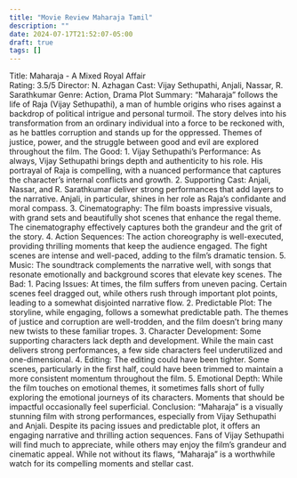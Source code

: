 ```yaml
---
title: "Movie Review Maharaja Tamil"
description: ""
date: 2024-07-17T21:52:07-05:00
draft: true
tags: []
---
```


Title: Maharaja - A Mixed Royal Affair  
Rating: 3.5/5  Director: N. Azhagan Cast: Vijay Sethupathi, Anjali, Nassar, R. Sarathkumar Genre: Action, Drama  Plot Summary: “Maharaja” follows the life of Raja (Vijay Sethupathi), a man of humble origins who rises against a backdrop of political intrigue and personal turmoil. The story delves into his transformation from an ordinary individual into a force to be reckoned with, as he battles corruption and stands up for the oppressed. Themes of justice, power, and the struggle between good and evil are explored throughout the film.  The Good:  	1.	Vijay Sethupathi’s Performance: As always, Vijay Sethupathi brings depth and authenticity to his role. His portrayal of Raja is compelling, with a nuanced performance that captures the character’s internal conflicts and growth. 	2.	Supporting Cast: Anjali, Nassar, and R. Sarathkumar deliver strong performances that add layers to the narrative. Anjali, in particular, shines in her role as Raja’s confidante and moral compass. 	3.	Cinematography: The film boasts impressive visuals, with grand sets and beautifully shot scenes that enhance the regal theme. The cinematography effectively captures both the grandeur and the grit of the story. 	4.	Action Sequences: The action choreography is well-executed, providing thrilling moments that keep the audience engaged. The fight scenes are intense and well-paced, adding to the film’s dramatic tension. 	5.	Music: The soundtrack complements the narrative well, with songs that resonate emotionally and background scores that elevate key scenes.  The Bad:  	1.	Pacing Issues: At times, the film suffers from uneven pacing. Certain scenes feel dragged out, while others rush through important plot points, leading to a somewhat disjointed narrative flow. 	2.	Predictable Plot: The storyline, while engaging, follows a somewhat predictable path. The themes of justice and corruption are well-trodden, and the film doesn’t bring many new twists to these familiar tropes. 	3.	Character Development: Some supporting characters lack depth and development. While the main cast delivers strong performances, a few side characters feel underutilized and one-dimensional. 	4.	Editing: The editing could have been tighter. Some scenes, particularly in the first half, could have been trimmed to maintain a more consistent momentum throughout the film. 	5.	Emotional Depth: While the film touches on emotional themes, it sometimes falls short of fully exploring the emotional journeys of its characters. Moments that should be impactful occasionally feel superficial.  Conclusion: “Maharaja” is a visually stunning film with strong performances, especially from Vijay Sethupathi and Anjali. Despite its pacing issues and predictable plot, it offers an engaging narrative and thrilling action sequences. Fans of Vijay Sethupathi will find much to appreciate, while others may enjoy the film’s grandeur and cinematic appeal. While not without its flaws, “Maharaja” is a worthwhile watch for its compelling moments and stellar cast.
